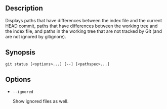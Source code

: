 ## Description

Displays paths that have differences between the index file and the current HEAD commit, paths that have differences between the working tree and the index file, and paths in the working tree that are not tracked by Git (and are not ignored by gitignore). 

## Synopsis

`git status [<options>...] [--] [<pathspec>...]`

## Options

- `--ignored`

    Show ignored files as well.

